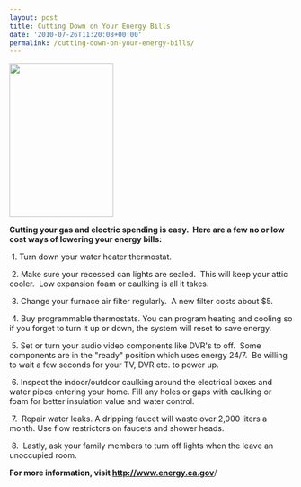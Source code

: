 ```yaml
---
layout: post
title: Cutting Down on Your Energy Bills
date: '2010-07-26T11:20:08+00:00'
permalink: /cutting-down-on-your-energy-bills/
---
```

<a href="http://www.energy.ca.gov/"><img class="aligncenter size-full wp-image-459" title="images (1)" src="http://murraylampert.com/wp-content/uploads/2010/07/images-1.jpg" alt="" width="185" height="273" /></a><a href="http://www.energy.ca.gov/"></a>

<strong>Cutting your gas and electric spending is easy.  Here are a few no or low cost ways of lowering your energy bills:</strong>

 1. Turn down your water heater thermostat.

 2. Make sure your recessed can lights are sealed.  This will keep your attic cooler.  Low expansion foam or caulking is all it takes.

 3. Change your furnace air filter regularly.  A new filter costs about $5.

 4. Buy programmable thermostats. You can program heating and cooling so if you forget to turn it up or down, the system will reset to save energy.

 5. Set or turn your audio video components like DVR's to off.  Some components are in the "ready" position which uses energy 24/7.  Be willing to wait a few seconds for your TV, DVR etc. to power up.

 6. Inspect the indoor/outdoor caulking around the electrical boxes and water pipes entering your home. Fill any holes or gaps with caulking or foam for better insulation value and water control.

 7.  Repair water leaks. A dripping faucet will waste over 2,000 liters a month. Use flow restrictors on faucets and shower heads.

 8.  Lastly, ask your family members to turn off lights when the leave an unoccupied room.

<strong>For more information, visit </strong><a href="http://www.energy.ca.gov/"><strong>http://www.energy.ca.gov</strong>/</a>
